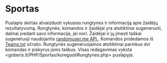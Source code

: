 # Sportas
Puslapis skirtas atvaizduoti vykusias rungtynes ir informaciją apie žaidėjų rezultatyvumą. Rungtynės, komandos ir žaidėjai yra atsitiktinai sugeneruoti, dalinai įvedant savo informacija, jei nori. Žaidėjai ir jų įmesti taškai sugeneruoji naudojantis [randomuser.me API.](randomuser.me). Komandos pridedamos iš [Teams.txt](goberis.lt/PHP/Sportas/Teams.txt) sčrašo. Rungtynės sugeneruojamos atsitiktinai parinkus dvi komandas ir piskyrus joms taškus. Visas redagavimas vyksta <goberis.lt/PHP/Sportas/koreguotiRungtynes.php> puslapyje. 
